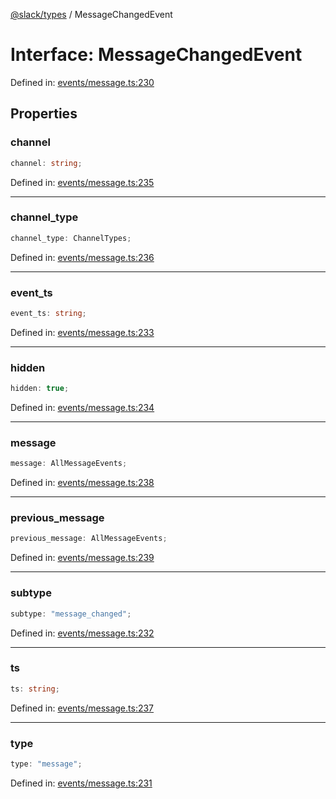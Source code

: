 [@slack/types](../index.md) / MessageChangedEvent

# Interface: MessageChangedEvent

Defined in: [events/message.ts:230](https://github.com/slackapi/node-slack-sdk/blob/main/packages/types/src/events/message.ts#L230)

## Properties

### channel

```ts
channel: string;
```

Defined in: [events/message.ts:235](https://github.com/slackapi/node-slack-sdk/blob/main/packages/types/src/events/message.ts#L235)

***

### channel\_type

```ts
channel_type: ChannelTypes;
```

Defined in: [events/message.ts:236](https://github.com/slackapi/node-slack-sdk/blob/main/packages/types/src/events/message.ts#L236)

***

### event\_ts

```ts
event_ts: string;
```

Defined in: [events/message.ts:233](https://github.com/slackapi/node-slack-sdk/blob/main/packages/types/src/events/message.ts#L233)

***

### hidden

```ts
hidden: true;
```

Defined in: [events/message.ts:234](https://github.com/slackapi/node-slack-sdk/blob/main/packages/types/src/events/message.ts#L234)

***

### message

```ts
message: AllMessageEvents;
```

Defined in: [events/message.ts:238](https://github.com/slackapi/node-slack-sdk/blob/main/packages/types/src/events/message.ts#L238)

***

### previous\_message

```ts
previous_message: AllMessageEvents;
```

Defined in: [events/message.ts:239](https://github.com/slackapi/node-slack-sdk/blob/main/packages/types/src/events/message.ts#L239)

***

### subtype

```ts
subtype: "message_changed";
```

Defined in: [events/message.ts:232](https://github.com/slackapi/node-slack-sdk/blob/main/packages/types/src/events/message.ts#L232)

***

### ts

```ts
ts: string;
```

Defined in: [events/message.ts:237](https://github.com/slackapi/node-slack-sdk/blob/main/packages/types/src/events/message.ts#L237)

***

### type

```ts
type: "message";
```

Defined in: [events/message.ts:231](https://github.com/slackapi/node-slack-sdk/blob/main/packages/types/src/events/message.ts#L231)
